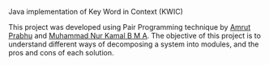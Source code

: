 Java implementation of Key Word in Context (KWIC)

This project was developed using Pair Programming technique by [Amrut Prabhu](https://github.com/amrut-prabhu) and [Muhammad Nur Kamal B M A](https://github.com/MuhdNurKamal).
The objective of this project is to understand different ways of decomposing a system into modules, and the pros and cons of each solution.

